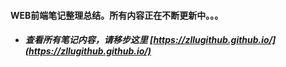  #### WEB前端笔记整理总结。所有内容正在不断更新中。。。
 - ##### 查看所有笔记内容，请移步这里  [https://zllugithub.github.io/](https://zllugithub.github.io/)
